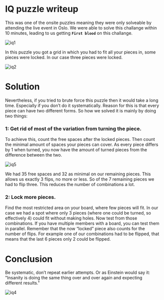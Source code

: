 # IQ puzzle writeup

This was one of the onsite puzzles meaning they were only solveable by attending the live event in Oslo. We were able to solve this challange within 10 minutes, leading to us getting **`First blood`** on this challange.

![iq1](iq1.png)

In this puzzle you got a grid in which you had to fit all your pieces in, some pieces were locked. In our case three pieces were locked. 

![iq2](iq2.png)

# Solution
Nevertheless, if you tried to brute force this puzzle then it would take a long time. Especially if you don’t do it systematically. Reason for this is that every piece can have two different forms.
So how we solved it is mainly by doing two things:


### 1: Get rid of most of the variation from turning the piece.
To achieve this, count the free spaces after the locked pieces. Then count the minimal amount of spaces your pieces can cover. As every piece differs by 1 when turned, you now have the amount of turned pieces from the difference between the two. 

![iq5](iq5.png)

We had 35 free spaces and 32 as minimal on our remaining pieces. This allows us exactly 3 flips, no more or less. So of the 7 remaining pieces we had to flip three. This reduces the number of combinations a lot.

### 2: Lock more pieces.
Find the most restricted area on your board, where few pieces will fit. In our case we had a spot where only 3 pieces (where one could be turned, so effectively 4) could fit without making holes. Now test from those combinations. If you have multiple members with a board, you can test them in parallel. Remember that the now “locked” piece also counts for the number of flips. For example one of our combinations had to be flipped, that means that the last 6 pieces only 2 could be flipped.

# Conclusion

Be systematic, don’t repeat earlier attempts. Or as Einstein would say it: "Insanity is doing the same thing over and over again and expecting different results."

![iq4](iq4.png)
